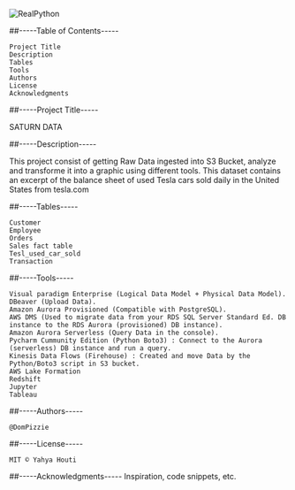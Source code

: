 ![RealPython](https://user-images.githubusercontent.com/112673539/226464986-6a17242f-1ae0-430d-b920-2c889d13fac6.JPG)

##-----Table of Contents-----

	Project Title
	Description
	Tables
	Tools 
	Authors
	License
	Acknowledgments

##-----Project Title-----

SATURN DATA

##-----Description-----

This project consist of getting Raw Data ingested into S3 Bucket, analyze and transforme it into a graphic using different tools.
This dataset contains an excerpt of the balance sheet of used Tesla cars sold daily in the United States from tesla.com


##-----Tables-----

	Customer
	Employee
	Orders
	Sales fact table
	Tesl_used_car_sold
	Transaction
	
##-----Tools-----

	Visual paradigm Enterprise (Logical Data Model + Physical Data Model).
	DBeaver (Upload Data).
	Amazon Aurora Provisioned (Compatible with PostgreSQL).
	AWS DMS (Used to migrate data from your RDS SQL Server Standard Ed. DB instance to the RDS Aurora (provisioned) DB instance).
	Amazon Aurora Serverless (Query Data in the console).
	Pycharm Cummunity Edition (Python Boto3) : Connect to the Aurora (serverless) DB instance and run a query.
	Kinesis Data Flows (Firehouse) : Created and move Data by the Python/Boto3 script in S3 bucket.
	AWS Lake Formation
	Redshift
	Jupyter
	Tableau

##-----Authors-----

	@DomPizzie

##-----License-----

	MIT © Yahya Houti

##-----Acknowledgments-----
	Inspiration, code snippets, etc.
